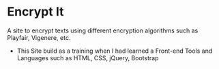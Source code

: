 # Encrypt It
A site to encrypt texts using different encryption algorithms such as Playfair, Vigenere, etc.
* This Site build as a training when I had learned a Front-end Tools and Languages such as HTML, CSS, jQuery, Bootstrap

